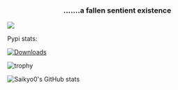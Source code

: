 <h3 align="center">.......a fallen sentient existence</h3>

![](https://media0.giphy.com/media/Ti800JSKSsf3eKSs4Z/giphy.gif?cid=ecf05e47r6ympahh8obdudug6iodlvchkho20hw3ybq3j1pb&rid=giphy.gif&ct=s)

Pypi stats:

[![Downloads](https://static.pepy.tech/personalized-badge/yenepaypy?period=total&units=none&left_color=grey&right_color=blue&left_text=yenepaypy)](https://pepy.tech/project/yenepaypy)


![trophy](https://github-profile-trophy.vercel.app/?username=saikyo0&theme=darkhub&no-bg=true)


![Saikyo0's GitHub stats](https://github-readme-stats.vercel.app/api?username=saikyo0&show_icons=true&theme=transparent)
